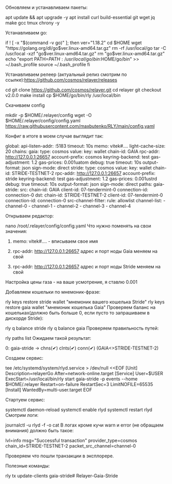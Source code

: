 Обновляем и устанавливаем пакеты:

apt update && apt upgrade -y
apt install curl build-essential git wget jq make gcc tmux chrony -y

Устанавливаем go:

if ! [ -x "$(command -v go)" ]; then
  ver="1.18.2"
  cd $HOME
  wget "https://golang.org/dl/go$ver.linux-amd64.tar.gz"
  rm -rf /usr/local/go
  tar -C /usr/local -xzf "go$ver.linux-amd64.tar.gz"
  rm "go$ver.linux-amd64.tar.gz"
  echo "export PATH=$PATH:/usr/local/go/bin:$HOME/go/bin" >> ~/.bash_profile
  source ~/.bash_profile
fi

Устанавливаем релеер (актуальный релиз смотрим по ссылке):https://github.com/cosmos/relayer/releases

cd
git clone https://github.com/cosmos/relayer.git
cd relayer
git checkout v2.0.0
make install
cp $HOME/go/bin/rly /usr/local/bin


Скачиваем config

mkdir -p $HOME/.relayer/config
wget -O $HOME/.relayer/config/config.yaml https://raw.githubusercontent.com/maxbutenko/RLY/main/config.yaml

Конфиг в итоге в моем случае выглядит так:

global:
    api-listen-addr: :5183
    timeout: 10s
    memo: vitek#....
    light-cache-size: 20
chains:
    gaia:
        type: cosmos
        value:
            key: wallet
            chain-id: GAIA
            rpc-addr: http://127.0.0.1:26657
            account-prefix: cosmos
            keyring-backend: test
            gas-adjustment: 1.2
            gas-prices: 0.001uatom
            debug: true
            timeout: 10s
            output-format: json
            sign-mode: direct
    stride:
        type: cosmos
        value:
            key: wallet
            chain-id: STRIDE-TESTNET-2
            rpc-addr: http://127.0.0.1:26657
            account-prefix: stride
            keyring-backend: test
            gas-adjustment: 1.2
            gas-prices: 0.001ustrd
            debug: true
            timeout: 10s
            output-format: json
            sign-mode: direct
paths:
    gaia-stride:
        src:
            chain-id: GAIA
            client-id: 07-tendermint-0
            connection-id: connection-0
        dst:
            chain-id: STRIDE-TESTNET-2
            client-id: 07-tendermint-0
            connection-id: connection-0
        src-channel-filter:
            rule: allowlist
            channel-list:
                - channel-0
                - channel-1
                - channel-2
                - channel-3
                - channel-4

Открываем редактор:

nano /root/.relayer/config/config.yaml
Что нужно поменять на свои значения:

1) memo: vitek#.... - вписываем свое имя

2) rpc-addr: http://127.0.0.1:26657 адрес и порт ноды Gaia меняем на свой

3) rpc-addr: http://127.0.0.1:26657 адрес и порт ноды Stride меняем на свой

Настройка цены газа - на ваше усмотрение, я ставлю 0.001


Добавляем кошельки по мнемоник-фразе:

 rly keys restore stride wallet "мнемоник вашего кошелька Stride"
 rly keys restore gaia wallet "мнемоник кошелька Gaia"
Проверяем баланс на кошельках(должно быть больше 0, если пусто то запрашиваем в дискорде Stride):

 rly q balance stride
 rly q balance gaia
Проверяем правильность путей:

rly paths list
Ожидаем такой результат:

0: gaia-stride          -> chns(✔) clnts(✔) conn(✔) (GAIA<>STRIDE-TESTNET-2)


Создаем сервис:

tee /etc/systemd/system/rlyd.service > /dev/null <<EOF
[Unit]
Description=relayerGo
After=network-online.target
[Service]
User=$USER
ExecStart=/usr/local/bin/rly start gaia-stride -p events --home $HOME/.relayer
Restart=on-failure
RestartSec=3
LimitNOFILE=65535
[Install]
WantedBy=multi-user.target
EOF

Стартуем сервис:

systemctl daemon-reload
systemctl enable rlyd
systemctl restart rlyd
Смотрим логи:

journalctl -u rlyd -f -o cat
В логах кроме кучи warn и error (не обращаем внимания) должно быть такое:

lvl=info msg="Successful transaction" provider_type=cosmos chain_id=STRIDE-TESTNET-2 packet_src_channel=channel-0

Проверяем что пошли транзакции в эксплорере.

Полезные команды:

rly tx update-clients gaia-stride# Relayer-Gaia-Stride
